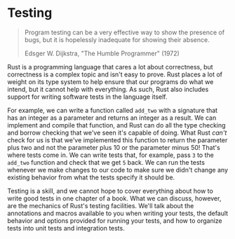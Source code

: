 # Testing

> Program testing can be a very effective way to show the presence of bugs, but
> it is hopelessly inadequate for showing their absence.
>
> Edsger W. Dijkstra, "The Humble Programmer" (1972)

Rust is a programming language that cares a lot about correctness, but
correctness is a complex topic and isn't easy to prove. Rust places a lot of
weight on its type system to help ensure that our programs do what we intend,
but it cannot help with everything. As such, Rust also includes support for
writing software tests in the language itself.

For example, we can write a function called `add_two` with a signature that has
an integer as a parameter and returns an integer as a result. We can implement
and compile that function, and Rust can do all the type checking and borrow
checking that we've seen it's capable of doing. What Rust *can't* check for us
is that we've implemented this function to return the parameter plus two and
not the parameter plus 10 or the parameter minus 50! That's where tests come
in. We can write tests that, for example, pass `3` to the `add_two` function
and check that we get `5` back. We can run the tests whenever we make changes
to our code to make sure we didn't change any existing behavior from what the
tests specify it should be.

Testing is a skill, and we cannot hope to cover everything about how to write
good tests in one chapter of a book. What we can discuss, however, are the
mechanics of Rust's testing facilities. We'll talk about the annotations and
macros available to you when writing your tests, the default behavior and
options provided for running your tests, and how to organize tests into unit
tests and integration tests.
